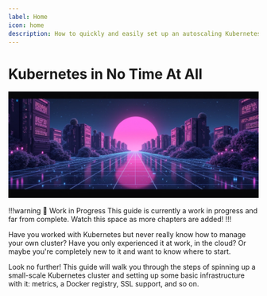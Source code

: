 ```yaml
---
label: Home
icon: home
description: How to quickly and easily set up an autoscaling Kubernetes cluster on Hetzner Cloud
---
```


# Kubernetes in No Time At All
![a cluster of mainframe servers stretching into a vibrant purple sunset; imagine synthwave blasting in the background](./assets/banner.png)

!!!warning :construction: Work in Progress
This guide is currently a work in progress and far from complete. Watch this space as more chapters are added!
!!!

Have you worked with Kubernetes but never really know how to manage your own cluster? Have you only experienced it at work, in the cloud? Or maybe you're completely new to it and want to know where to start.

Look no further! This guide will walk you through the steps of spinning up a small-scale Kubernetes cluster and setting up some basic infrastructure with it: metrics, a Docker registry, SSL support, and so on.
